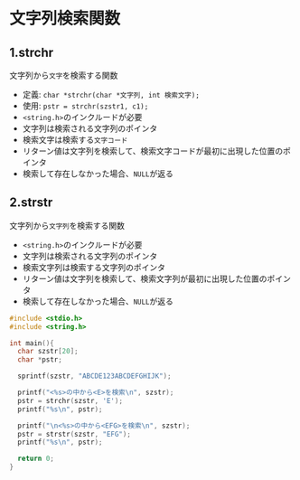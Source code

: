 # 文字列検索関数

## 1.strchr
文字列から`文字`を検索する関数
- 定義: `char *strchr(char *文字列, int 検索文字);`
- 使用: `pstr = strchr(szstr1, c1);`
- `<string.h>`のインクルードが必要
- 文字列は検索される文字列のポインタ
- 検索文字は検索する`文字コード`
- リターン値は文字列を検索して、検索文字コードが最初に出現した位置のポインタ
- 検索して存在しなかった場合、`NULL`が返る

## 2.strstr
文字列から`文字列`を検索する関数
- `<string.h>`のインクルードが必要
- 文字列は検索される文字列のポインタ
- 検索文字列は検索する文字列のポインタ
- リターン値は文字列を検索して、検索文字列が最初に出現した位置のポインタ
- 検索して存在しなかった場合、`NULL`が返る

```c
#include <stdio.h>
#include <string.h>

int main(){
  char szstr[20];
  char *pstr;

  sprintf(szstr, "ABCDE123ABCDEFGHIJK");

  printf("<%s>の中から<E>を検索\n", szstr);
  pstr = strchr(szstr, 'E');
  printf("%s\n", pstr);

  printf("\n<%s>の中から<EFG>を検索\n", szstr);
  pstr = strstr(szstr, "EFG");
  printf("%s\n", pstr);

  return 0;
}
```

